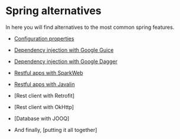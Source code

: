 # Spring alternatives

In here you will find alternatives to the most common spring features.

- [Configuration properties](https://github.com/nacho270/spring-alternatives/tree/master/properties/apache-commons-properties-demo)
- [Dependency injection with Google Guice](https://github.com/nacho270/spring-alternatives/tree/master/dependency-injection/guice-dependency-injection-demo)
- [Dependency injection with Google Dagger](https://github.com/nacho270/spring-alternatives/tree/master/dependency-injection/dagger-dependency-injection-demo)
- [Restful apps with SparkWeb](https://github.com/nacho270/spring-alternatives/tree/master/rest-apis/sparkjava-restapi-demo)
- [Restful apps with Javalin](https://github.com/nacho270/spring-alternatives/tree/master/rest-apis/javalin-restapi-demo)
- [Rest client with Retrofit]
- [Rest client with OkHttp]
- [Database with JOOQ]

- And finally, [putting it all together]